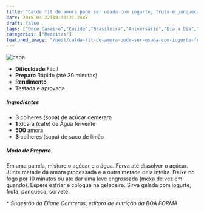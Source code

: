 ```yaml
---
title: "Calda fit de amora pode ser usada com iogurte, fruta e panqueca"
date: 2018-03-22T18:30:21.258Z
draft: false
tags: ["Doce Caseiro","Cozido","Brasileira","Aniversário","Dia a Dia","Festas","Alimentação light","Receitas com frutas","Sobremesa"]
categories: ["Receitas"]
featured_image: "/post/calda-fit-de-amora-pode-ser-usada-com-iogurte-fruta-e-panqueca.e3465b47.jpg"
---
```


![capa](/post/calda-fit-de-amora-pode-ser-usada-com-iogurte-fruta-e-panqueca.e3465b47.jpg)

*   **Dificuldade** Fácil
*   **Preparo** Rápido (até 30 minutos)
*   **Rendimento**
*   Testada e aprovada
    

##### Ingredientes

*   **3** colheres (sopa) de açúcar demerara
*   **1** xícara (café) de Água fervente
*   **500** amora
*   **3** colheres (sopa) de suco de limão

##### Modo de Preparo

Em uma panela, misture o açúcar e a água. Ferva até dissolver o açúcar. Junte metade da amora processada e a outra metade dela inteira. Deixe no fogo por 10 minutos ou até dar uma leve engrossada (mexa de vez em quando). Espere esfriar e coloque na geladeira. Sirva gelada com iogurte, fruta, panqueca, sorvete.

_\* Sugestão da Eliane Contreras, editora de nutrição da BOA FORMA._
